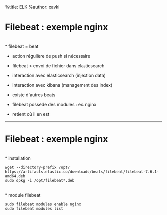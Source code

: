 %title: ELK
%author: xavki


# Filebeat : exemple nginx


<br>
* filebeat = beat

* action régulière de push si nécessaire

* filebeat > envoi de fichier dans elasticsearch

* interaction avec elasticsearch (injection data) 

* interaction avec kibana (management des index) 

* existe d'autres beats

* filebeat possède des modules : ex. nginx

* retient où il en est


------------------------------------------------------------------------


# Filebeat : exemple nginx


<br>
* installation

```
wget --directory-prefix /opt/ https://artifacts.elastic.co/downloads/beats/filebeat/filebeat-7.6.1-amd64.deb
sudo dpkg -i /opt/filebeat*.deb
```

<br>
* module filebeat

```
sudo filebeat modules enable nginx
sudo filebeat modules list
```


